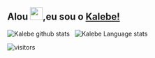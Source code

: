 ## Alou <img src="https://github.com/TheDudeThatCode/TheDudeThatCode/blob/master/Assets/Hi.gif" width="29px">,eu sou o [Kalebe!](https://www.linkedin.com/in/aakash9868sinha/) 





![Kalebe github stats](https://github-readme-stats.vercel.app/api?username=Kalebeadv&show_icons=true&hide_border=true)&nbsp;&nbsp;
![Kalebe Language stats](https://github-readme-stats-eight-theta.vercel.app/api/top-langs/?username=Kalebeadv&layout=compact&langs_count=8&hide_border=true)
<br />



![visitors](https://visitor-badge.laobi.icu/badge?page_id=isupersky.isupersky)
